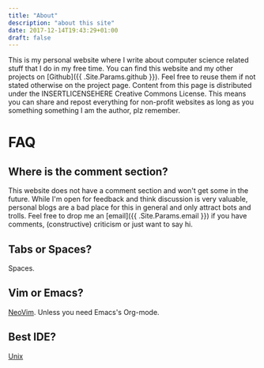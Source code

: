 ```yaml
---
title: "About"
description: "about this site"
date: 2017-12-14T19:43:29+01:00
draft: false
---
```


This is my personal website where I write about computer science related stuff
that I do in my free time.
You can find this website and my other projects on
[Github]({{ .Site.Params.github }}). Feel free to reuse them if not stated
otherwise on the project page.
Content from this page is distributed under the INSERTLICENSEHERE Creative
Commons License. This means you can share and repost everything for non-profit
websites as long as you something something I am the author, plz remember.

# FAQ

## Where is the comment section?
This website does not have a comment section and won't get some in the future.
While I'm open for feedback and think discussion is very valuable, personal
blogs are a bad place for this in general and only attract bots and trolls.
Feel free to drop me an [email]({{ .Site.Params.email }}) if you have comments,
(constructive) criticism or just want to say hi.

## Tabs or Spaces?
Spaces.

## Vim or Emacs?
[NeoVim](https://neovim.io/). Unless you need Emacs's Org-mode.

## Best IDE?
[Unix](https://sanctum.geek.nz/arabesque/series/unix-as-ide/)

